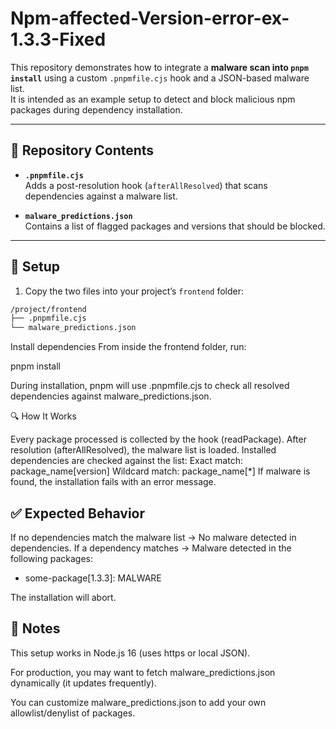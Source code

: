 # Npm-affected-Version-error-ex-1.3.3-Fixed

This repository demonstrates how to integrate a **malware scan into `pnpm install`** using a custom `.pnpmfile.cjs` hook and a JSON-based malware list.  
It is intended as an example setup to detect and block malicious npm packages during dependency installation.

---

## 📂 Repository Contents

- **`.pnpmfile.cjs`**  
  Adds a post-resolution hook (`afterAllResolved`) that scans dependencies against a malware list.  

- **`malware_predictions.json`**  
  Contains a list of flagged packages and versions that should be blocked.  

---

## 🚀 Setup

1. Copy the two files into your project’s `frontend` folder:

```bash
/project/frontend
├── .pnpmfile.cjs
└── malware_predictions.json
```

Install dependencies
From inside the frontend folder, run:

pnpm install

During installation, pnpm will use .pnpmfile.cjs to check all resolved dependencies against malware_predictions.json.

🔍 How It Works

Every package processed is collected by the hook (readPackage).
After resolution (afterAllResolved), the malware list is loaded.
Installed dependencies are checked against the list:
Exact match: package_name[version]
Wildcard match: package_name[*]
If malware is found, the installation fails with an error message.


## ✅ Expected Behavior

If no dependencies match the malware list →
No malware detected in dependencies.
If a dependency matches →
Malware detected in the following packages:
- some-package[1.3.3]: MALWARE

The installation will abort.


## 📌 Notes

This setup works in Node.js 16 (uses https or local JSON).

For production, you may want to fetch malware_predictions.json dynamically (it updates frequently).

You can customize malware_predictions.json to add your own allowlist/denylist of packages.
